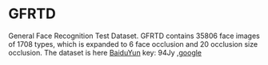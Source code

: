 # GFRTD
General Face Recognition Test Dataset. GFRTD contains 35806 face images of 1708 types, which is expanded to 6 face occlusion and 20 occlusion size occlusion. The dataset is here [BaiduYun](https://pan.baidu.com/s/1VmRo4gkYxKyyoYAclSBfLg?pwd=94Jy) key: 94Jy ,[google](https://drive.google.com/drive/folders/1ZE8QwKwRKzURe6fwQ2x0PqG4mni3KSXA?usp=sharing) 
